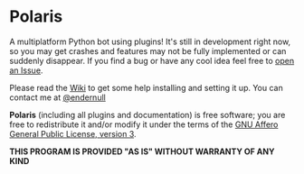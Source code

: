 # Polaris
A multiplatform Python bot using plugins!
It's still in development right now, so you may get crashes and features
may not be fully implemented or can suddenly disappear. 
If you find a bug or have any cool idea feel free to [open an Issue](https://github.com/luksireiku/polaris/issues/new).

Please read the [Wiki](https://github.com/luksireiku/polaris/wiki) to get some help installing and setting it up. 
You can contact me at [@endernull](http://telegram.me/endernull)

**Polaris** (including all plugins and documentation) is free software; you are free to redistribute it and/or modify it under the terms of the [GNU Affero General Public License, version 3](LICENSE).

**THIS PROGRAM IS PROVIDED "AS IS" WITHOUT WARRANTY OF ANY KIND**
